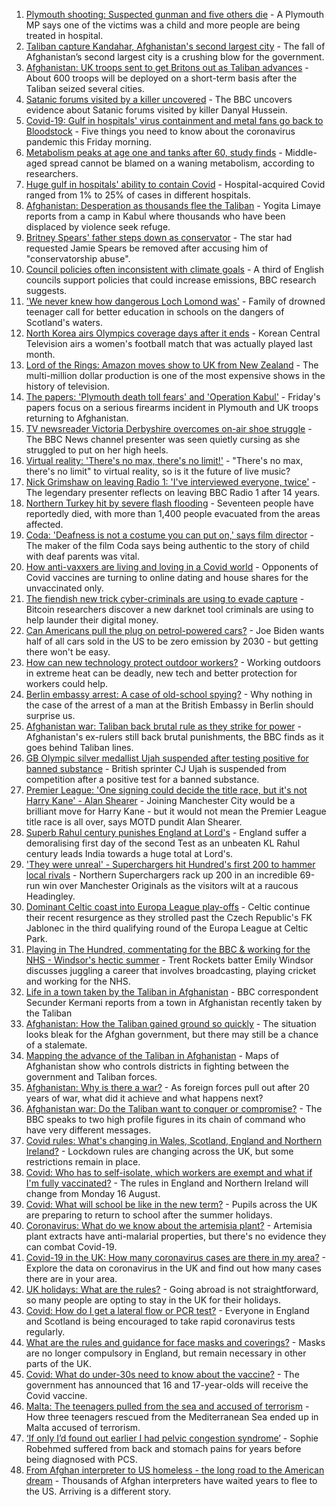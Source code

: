 1. [Plymouth shooting: Suspected gunman and five others die](https://www.bbc.co.uk/news/uk-england-devon-58195419) - A Plymouth MP says one of the victims was a child and more people are being treated in hospital.
2. [Taliban capture Kandahar, Afghanistan's second largest city](https://www.bbc.co.uk/news/world-asia-58191638) - The fall of Afghanistan’s second largest city is a crushing blow for the government.
3. [Afghanistan: UK troops sent to get Britons out as Taliban advances](https://www.bbc.co.uk/news/uk-58195286) - About 600 troops will be deployed on a short-term basis after the Taliban seized several cities.
4. [Satanic forums visited by a killer uncovered](https://www.bbc.co.uk/news/uk-58191473) - The BBC uncovers evidence about Satanic forums visited by killer Danyal Hussein.
5. [Covid-19: Gulf in hospitals' virus containment and metal fans go back to Bloodstock](https://www.bbc.co.uk/news/uk-58196884) - Five things you need to know about the coronavirus pandemic this Friday morning.
6. [Metabolism peaks at age one and tanks after 60, study finds](https://www.bbc.co.uk/news/health-58186710) - Middle-aged spread cannot be blamed on a waning metabolism, according to researchers.
7. [Huge gulf in hospitals' ability to contain Covid](https://www.bbc.co.uk/news/health-58186709) - Hospital-acquired Covid ranged from 1% to 25% of cases in different hospitals.
8. [Afghanistan: Desperation as thousands flee the Taliban](https://www.bbc.co.uk/news/world-asia-58191043) - Yogita Limaye reports from a camp in Kabul where thousands who have been displaced by violence seek refuge.
9. [Britney Spears' father steps down as conservator](https://www.bbc.co.uk/news/world-us-canada-58191439) - The star had requested Jamie Spears be removed after accusing him of "conservatorship abuse".
10. [Council policies often inconsistent with climate goals](https://www.bbc.co.uk/news/science-environment-58102578) - A third of English councils support policies that could increase emissions, BBC research suggests.
11. ['We never knew how dangerous Loch Lomond was'](https://www.bbc.co.uk/news/uk-scotland-58188082) - Family of drowned teenager call for better education in schools on the dangers of Scotland's waters.
12. [North Korea airs Olympics coverage days after it ends](https://www.bbc.co.uk/news/world-asia-58196464) - Korean Central Television airs a women's football match that was actually played last month.
13. [Lord of the Rings: Amazon moves show to UK from New Zealand](https://www.bbc.co.uk/news/business-58196473) - The multi-million dollar production is one of the most expensive shows in the history of television.
14. [The papers: 'Plymouth death toll fears' and 'Operation Kabul'](https://www.bbc.co.uk/news/blogs-the-papers-58195638) - Friday's papers focus on a serious firearms incident in Plymouth and UK troops returning to Afghanistan.
15. [TV newsreader Victoria Derbyshire overcomes on-air shoe struggle](https://www.bbc.co.uk/news/uk-58194764) - The BBC News channel presenter was seen quietly cursing as she struggled to put on her high heels.
16. [Virtual reality: 'There's no max, there's no limit!'](https://www.bbc.co.uk/news/entertainment-arts-58177685) - "There's no max, there's no limit" to virtual reality, so is it the future of live music?
17. [Nick Grimshaw on leaving Radio 1: 'I've interviewed everyone, twice'](https://www.bbc.co.uk/news/newsbeat-58188400) - The legendary presenter reflects on leaving BBC Radio 1 after 14 years.
18. [Northern Turkey hit by severe flash flooding](https://www.bbc.co.uk/news/world-58194460) - Seventeen people have reportedly died, with more than 1,400 people evacuated from the areas affected.
19. [Coda: 'Deafness is not a costume you can put on,' says film director](https://www.bbc.co.uk/news/entertainment-arts-58058653) - The maker of the film Coda says being authentic to the story of child with deaf parents was vital.
20. [How anti-vaxxers are living and loving in a Covid world](https://www.bbc.co.uk/news/blogs-trending-58146525) - Opponents of Covid vaccines are turning to online dating and house shares for the unvaccinated only.
21. [The fiendish new trick cyber-criminals are using to evade capture](https://www.bbc.co.uk/news/technology-58176113) - Bitcoin researchers discover a new darknet tool criminals are using to help launder their digital money.
22. [Can Americans pull the plug on petrol-powered cars?](https://www.bbc.co.uk/news/business-58123729) - Joe Biden wants half of all cars sold in the US to be zero emission by 2030 - but getting there won't be easy.
23. [How can new technology protect outdoor workers?](https://www.bbc.co.uk/news/business-58049625) - Working outdoors in extreme heat can be deadly, new tech and better protection for workers could help.
24. [Berlin embassy arrest: A case of old-school spying?](https://www.bbc.co.uk/news/uk-58185957) - Why nothing in the case of the arrest of a man at the British Embassy in Berlin should surprise us.
25. [Afghanistan war: Taliban back brutal rule as they strike for power](https://www.bbc.co.uk/news/world-asia-58156772) - Afghanistan's ex-rulers still back brutal punishments, the BBC finds as it goes behind Taliban lines.
26. [GB Olympic silver medallist Ujah suspended after testing positive for banned substance](https://www.bbc.co.uk/sport/athletics/58193101) - British sprinter CJ Ujah is suspended from competition after a positive test for a banned substance.
27. [Premier League: 'One signing could decide the title race, but it's not Harry Kane' - Alan Shearer](https://www.bbc.co.uk/sport/football/58189010) - Joining Manchester City would be a brilliant move for Harry Kane - but it would not mean the Premier League title race is all over, says MOTD pundit Alan Shearer.
28. [Superb Rahul century punishes England at Lord's](https://www.bbc.co.uk/sport/cricket/58194600) - England suffer a demoralising first day of the second Test as an unbeaten KL Rahul century leads India towards a huge total at Lord's.
29. ['They were unreal' - Superchargers hit Hundred's first 200 to hammer local rivals](https://www.bbc.co.uk/sport/cricket/58195386) - Northern Superchargers rack up 200 in an incredible 69-run win over Manchester Originals as the visitors wilt at a raucous Headingley.
30. [Dominant Celtic coast into Europa League play-offs](https://www.bbc.co.uk/sport/football/58138071) - Celtic continue their recent resurgence as they strolled past the Czech Republic's FK Jablonec in the third qualifying round of the Europa League at Celtic Park.
31. [Playing in The Hundred, commentating for the BBC & working for the NHS - Windsor's hectic summer](https://www.bbc.co.uk/sport/cricket/58175897) - Trent Rockets batter Emily Windsor discusses juggling a career that involves broadcasting, playing cricket and working for the NHS.
32. [Life in a town taken by the Taliban in Afghanistan](https://www.bbc.co.uk/news/world-asia-58194378) - BBC correspondent Secunder Kermani reports from a town in Afghanistan recently taken by the Taliban
33. [Afghanistan: How the Taliban gained ground so quickly](https://www.bbc.co.uk/news/world-asia-58187410) - The situation looks bleak for the Afghan government, but there may still be a chance of a stalemate.
34. [Mapping the advance of the Taliban in Afghanistan](https://www.bbc.co.uk/news/world-asia-57933979) - Maps of Afghanistan show who controls districts in fighting between the government and Taliban forces.
35. [Afghanistan: Why is there a war?](https://www.bbc.co.uk/news/world-asia-49192495) - As foreign forces pull out after 20 years of war, what did it achieve and what happens next?
36. [Afghanistan war: Do the Taliban want to conquer or compromise?](https://www.bbc.co.uk/news/world-asia-58181670) - The BBC speaks to two high profile figures in its chain of command who have very different messages.
37. [Covid rules: What's changing in Wales, Scotland, England and Northern Ireland?](https://www.bbc.co.uk/news/explainers-52530518) - Lockdown rules are changing across the UK, but some restrictions remain in place.
38. [Covid: Who has to self-isolate, which workers are exempt and what if I'm fully vaccinated?](https://www.bbc.co.uk/news/explainers-54239922) - The rules in England and Northern Ireland will change from Monday 16 August.
39. [Covid: What will school be like in the new term?](https://www.bbc.co.uk/news/education-51643556) - Pupils across the UK are preparing to return to school after the summer holidays.
40. [Coronavirus: What do we know about the artemisia plant?](https://www.bbc.co.uk/news/world-africa-53484298) - Artemisia plant extracts have anti-malarial properties, but there's no evidence they can combat Covid-19.
41. [Covid-19 in the UK: How many coronavirus cases are there in my area?](https://www.bbc.co.uk/news/uk-51768274) - Explore the data on coronavirus in the UK and find out how many cases there are in your area.
42. [UK holidays: What are the rules?](https://www.bbc.co.uk/news/explainers-52646738) - Going abroad is not straightforward, so many people are opting to stay in the UK for their holidays.
43. [Covid: How do I get a lateral flow or PCR test?](https://www.bbc.co.uk/news/health-51943612) - Everyone in England and Scotland is being encouraged to take rapid coronavirus tests regularly.
44. [What are the rules and guidance for face masks and coverings?](https://www.bbc.co.uk/news/health-51205344) - Masks are no longer compulsory in England, but remain necessary in other parts of the UK.
45. [Covid: What do under-30s need to know about the vaccine?](https://www.bbc.co.uk/news/health-57273875) - The government has announced that 16 and 17-year-olds will receive the Covid vaccine.
46. [Malta: The teenagers pulled from the sea and accused of terrorism](https://www.bbc.co.uk/news/world-57988934) - How three teenagers rescued from the Mediterranean Sea ended up in Malta accused of terrorism.
47. [‘If only I’d found out earlier I had pelvic congestion syndrome’](https://www.bbc.co.uk/news/stories-58030699) - Sophie Robehmed suffered from back and stomach pains for years before being diagnosed with PCS.
48. [From Afghan interpreter to US homeless - the long road to the American dream](https://www.bbc.co.uk/news/world-us-canada-58020494) - Thousands of Afghan interpreters have waited years to flee to the US. Arriving is a different story.
